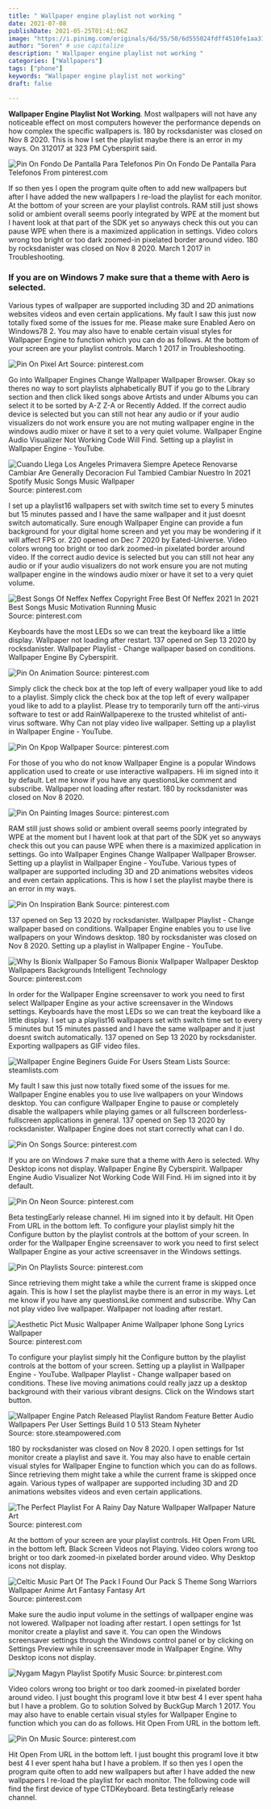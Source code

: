 ```yaml
---
title: " Wallpaper engine playlist not working "
date: 2021-07-08
publishDate: 2021-05-25T01:41:06Z
image: "https://i.pinimg.com/originals/6d/55/50/6d555024fdff4510fe1aa319bc0f0f9e.jpg"
author: "Soren" # use capitalize
description: " Wallpaper engine playlist not working "
categories: ["Wallpapers"]
tags: ["phone"]
keywords: "Wallpaper engine playlist not working"
draft: false

---
```



**Wallpaper Engine Playlist Not Working**. Most wallpapers will not have any noticeable effect on most computers however the performance depends on how complex the specific wallpapers is. 180 by rocksdanister was closed on Nov 8 2020. This is how I set the playlist maybe there is an error in my ways. On 312017 at 323 PM Cyberspirit said.

![Pin On Fondo De Pantalla Para Telefonos](https://i.pinimg.com/originals/58/4e/89/584e89965a7d90faee55492e1a8d0d99.jpg "Pin On Fondo De Pantalla Para Telefonos")
Pin On Fondo De Pantalla Para Telefonos From pinterest.com


If so then yes I open the program quite often to add new wallpapers but after I have added the new wallpapers I re-load the playlist for each monitor. At the bottom of your screen are your playlist controls. RAM still just shows solid or ambient overall seems poorly integrated by WPE at the moment but I havent look at that part of the SDK yet so anyways check this out you can pause WPE when there is a maximized application in settings. Video colors wrong too bright or too dark zoomed-in pixelated border around video. 180 by rocksdanister was closed on Nov 8 2020. March 1 2017 in Troubleshooting.

### If you are on Windows 7 make sure that a theme with Aero is selected.

Various types of wallpaper are supported including 3D and 2D animations websites videos and even certain applications. My fault I saw this just now totally fixed some of the issues for me. Please make sure Enabled Aero on Windows78 2. You may also have to enable certain visual styles for Wallpaper Engine to function which you can do as follows. At the bottom of your screen are your playlist controls. March 1 2017 in Troubleshooting.


![Pin On Pixel Art](https://i.pinimg.com/474x/76/34/88/763488503cce131dc54d2484ee3fb907.jpg "Pin On Pixel Art")
Source: pinterest.com

Go into Wallpaper Engines Change Wallpaper Wallpaper Browser. Okay so theres no way to sort playlists alphabetically BUT if you go to the Library section and then click liked songs above Artists and under Albums you can select it to be sorted by A-Z Z-A or Recently Added. If the correct audio device is selected but you can still not hear any audio or if your audio visualizers do not work ensure you are not muting wallpaper engine in the windows audio mixer or have it set to a very quiet volume. Wallpaper Engine Audio Visualizer Not Working Code Will Find. Setting up a playlist in Wallpaper Engine - YouTube.

![Cuando Llega Los Angeles Primavera Siempre Apetece Renovarse Cambiar Are Generally Decoracion Ful Tambied Cambiar Nuestro In 2021 Spotify Music Songs Music Wallpaper](https://i.pinimg.com/736x/bf/1a/c5/bf1ac585ea061cdf9e9d319353f49db3.jpg "Cuando Llega Los Angeles Primavera Siempre Apetece Renovarse Cambiar Are Generally Decoracion Ful Tambied Cambiar Nuestro In 2021 Spotify Music Songs Music Wallpaper")
Source: pinterest.com

I set up a playlist16 wallpapers set with switch time set to every 5 minutes but 15 minutes passed and I have the same wallpaper and it just doesnt switch automatically. Sure enough Wallpaper Engine can provide a fun background for your digital home screen and yet you may be wondering if it will affect FPS or. 220 opened on Dec 7 2020 by Eated-Universe. Video colors wrong too bright or too dark zoomed-in pixelated border around video. If the correct audio device is selected but you can still not hear any audio or if your audio visualizers do not work ensure you are not muting wallpaper engine in the windows audio mixer or have it set to a very quiet volume.

![Best Songs Of Neffex Neffex Copyright Free Best Of Neffex 2021 In 2021 Best Songs Music Motivation Running Music](https://i.pinimg.com/736x/18/8e/cd/188ecd46ac790bfd0ae305b8ac0b8387.jpg "Best Songs Of Neffex Neffex Copyright Free Best Of Neffex 2021 In 2021 Best Songs Music Motivation Running Music")
Source: pinterest.com

Keyboards have the most LEDs so we can treat the keyboard like a little display. Wallpaper not loading after restart. 137 opened on Sep 13 2020 by rocksdanister. Wallpaper Playlist - Change wallpaper based on conditions. Wallpaper Engine By Cyberspirit.

![Pin On Animation](https://i.pinimg.com/originals/5e/b5/33/5eb533e3ecb075ae45b9cda74cb17cd2.jpg "Pin On Animation")
Source: pinterest.com

Simply click the check box at the top left of every wallpaper youd like to add to a playlist. Simply click the check box at the top left of every wallpaper youd like to add to a playlist. Please try to temporarily turn off the anti-virus software to test or add RainWallpaperexe to the trusted whitelist of anti-virus software. Why Can not play video live wallpaper. Setting up a playlist in Wallpaper Engine - YouTube.

![Pin On Kpop Wallpaper](https://i.pinimg.com/originals/95/61/b3/9561b32b334653b06c1bc1680baf4880.png "Pin On Kpop Wallpaper")
Source: pinterest.com

For those of you who do not know Wallpaper Engine is a popular Windows application used to create or use interactive wallpapers. Hi im signed into it by default. Let me know if you have any questionsLike comment and subscribe. Wallpaper not loading after restart. 180 by rocksdanister was closed on Nov 8 2020.

![Pin On Painting Images](https://i.pinimg.com/736x/2f/d6/c9/2fd6c9f8204ce7d59cab3bd4a04474bc.jpg "Pin On Painting Images")
Source: pinterest.com

RAM still just shows solid or ambient overall seems poorly integrated by WPE at the moment but I havent look at that part of the SDK yet so anyways check this out you can pause WPE when there is a maximized application in settings. Go into Wallpaper Engines Change Wallpaper Wallpaper Browser. Setting up a playlist in Wallpaper Engine - YouTube. Various types of wallpaper are supported including 3D and 2D animations websites videos and even certain applications. This is how I set the playlist maybe there is an error in my ways.

![Pin On Inspiration Bank](https://i.pinimg.com/originals/ac/1c/d3/ac1cd3076cc7f210bc0b0acdddfca52f.png "Pin On Inspiration Bank")
Source: pinterest.com

137 opened on Sep 13 2020 by rocksdanister. Wallpaper Playlist - Change wallpaper based on conditions. Wallpaper Engine enables you to use live wallpapers on your Windows desktop. 180 by rocksdanister was closed on Nov 8 2020. Setting up a playlist in Wallpaper Engine - YouTube.

![Why Is Bionix Wallpaper So Famous Bionix Wallpaper Wallpaper Desktop Wallpapers Backgrounds Intelligent Technology](https://i.pinimg.com/474x/c8/18/b9/c818b9c9c1b7efc772288b15c867431d.jpg "Why Is Bionix Wallpaper So Famous Bionix Wallpaper Wallpaper Desktop Wallpapers Backgrounds Intelligent Technology")
Source: pinterest.com

In order for the Wallpaper Engine screensaver to work you need to first select Wallpaper Engine as your active screensaver in the Windows settings. Keyboards have the most LEDs so we can treat the keyboard like a little display. I set up a playlist16 wallpapers set with switch time set to every 5 minutes but 15 minutes passed and I have the same wallpaper and it just doesnt switch automatically. 137 opened on Sep 13 2020 by rocksdanister. Exporting wallpapers as GIF video files.

![Wallpaper Engine Beginers Guide For Users Steam Lists](https://steamlists.com/wp-content/uploads/2021/04/Wallpaper-Engine-BEGINERS-GuideFOR-USERS-steamlists-com.png "Wallpaper Engine Beginers Guide For Users Steam Lists")
Source: steamlists.com

My fault I saw this just now totally fixed some of the issues for me. Wallpaper Engine enables you to use live wallpapers on your Windows desktop. You can configure Wallpaper Engine to pause or completely disable the wallpapers while playing games or all fullscreen borderless-fullscreen applications in general. 137 opened on Sep 13 2020 by rocksdanister. Wallpaper Engine does not start correctly what can I do.

![Pin On Songs](https://i.pinimg.com/originals/cf/44/44/cf44448fb727c1ae28b7c0ab4547638e.png "Pin On Songs")
Source: pinterest.com

If you are on Windows 7 make sure that a theme with Aero is selected. Why Desktop icons not display. Wallpaper Engine By Cyberspirit. Wallpaper Engine Audio Visualizer Not Working Code Will Find. Hi im signed into it by default.

![Pin On Neon](https://i.pinimg.com/originals/83/6d/64/836d64ed71831b17fc33079565a16ad8.jpg "Pin On Neon")
Source: pinterest.com

Beta testingEarly release channel. Hi im signed into it by default. Hit Open From URL in the bottom left. To configure your playlist simply hit the Configure button by the playlist controls at the bottom of your screen. In order for the Wallpaper Engine screensaver to work you need to first select Wallpaper Engine as your active screensaver in the Windows settings.

![Pin On Playlists](https://i.pinimg.com/originals/6d/d9/9a/6dd99afc5ab7d88619c841b0bd28517b.png "Pin On Playlists")
Source: pinterest.com

Since retrieving them might take a while the current frame is skipped once again. This is how I set the playlist maybe there is an error in my ways. Let me know if you have any questionsLike comment and subscribe. Why Can not play video live wallpaper. Wallpaper not loading after restart.

![Aesthetic Pict Music Wallpaper Anime Wallpaper Iphone Song Lyrics Wallpaper](https://i.pinimg.com/736x/9f/5c/e5/9f5ce5ca17462aa544b93f1fb2194ea5.jpg "Aesthetic Pict Music Wallpaper Anime Wallpaper Iphone Song Lyrics Wallpaper")
Source: pinterest.com

To configure your playlist simply hit the Configure button by the playlist controls at the bottom of your screen. Setting up a playlist in Wallpaper Engine - YouTube. Wallpaper Playlist - Change wallpaper based on conditions. These live moving animations could really jazz up a desktop background with their various vibrant designs. Click on the Windows start button.

![Wallpaper Engine Patch Released Playlist Random Feature Better Audio Wallpapers Per User Settings Build 1 0 513 Steam Nyheter](https://cdn.akamai.steamstatic.com/steamcommunity/public/images/clans/26312799/43f85d45c56dbfea9132432b42a234c749080dcb.png "Wallpaper Engine Patch Released Playlist Random Feature Better Audio Wallpapers Per User Settings Build 1 0 513 Steam Nyheter")
Source: store.steampowered.com

180 by rocksdanister was closed on Nov 8 2020. I open settings for 1st monitor create a playlist and save it. You may also have to enable certain visual styles for Wallpaper Engine to function which you can do as follows. Since retrieving them might take a while the current frame is skipped once again. Various types of wallpaper are supported including 3D and 2D animations websites videos and even certain applications.

![The Perfect Playlist For A Rainy Day Nature Wallpaper Wallpaper Nature Art](https://i.pinimg.com/originals/9d/51/17/9d5117069915183d3b5fd34cfd6eb6b1.jpg "The Perfect Playlist For A Rainy Day Nature Wallpaper Wallpaper Nature Art")
Source: pinterest.com

At the bottom of your screen are your playlist controls. Hit Open From URL in the bottom left. Black Screen Videos not Playing. Video colors wrong too bright or too dark zoomed-in pixelated border around video. Why Desktop icons not display.

![Celtic Music Part Of The Pack I Found Our Pack S Theme Song Warriors Wallpaper Anime Art Fantasy Fantasy Art](https://i.pinimg.com/736x/1d/fe/75/1dfe7553cc990d3bc19f9dcd8989e615--celtic-music-inspirational-music.jpg "Celtic Music Part Of The Pack I Found Our Pack S Theme Song Warriors Wallpaper Anime Art Fantasy Fantasy Art")
Source: pinterest.com

Make sure the audio input volume in the settings of wallpaper engine was not lowered. Wallpaper not loading after restart. I open settings for 1st monitor create a playlist and save it. You can open the Windows screensaver settings through the Windows control panel or by clicking on Settings Preview while in screensaver mode in Wallpaper Engine. Why Desktop icons not display.

![Nygam Magyn Playlist Spotify Music](https://i.pinimg.com/originals/b8/fc/b7/b8fcb75260ba06adcec1d20be09fa85f.jpg "Nygam Magyn Playlist Spotify Music")
Source: br.pinterest.com

Video colors wrong too bright or too dark zoomed-in pixelated border around video. I just bought this programI love it btw best 4 I ever spent haha but I have a problem. Go to solution Solved by BuckGup March 1 2017. You may also have to enable certain visual styles for Wallpaper Engine to function which you can do as follows. Hit Open From URL in the bottom left.

![Pin On Music](https://i.pinimg.com/originals/6d/55/50/6d555024fdff4510fe1aa319bc0f0f9e.jpg "Pin On Music")
Source: pinterest.com

Hit Open From URL in the bottom left. I just bought this programI love it btw best 4 I ever spent haha but I have a problem. If so then yes I open the program quite often to add new wallpapers but after I have added the new wallpapers I re-load the playlist for each monitor. The following code will find the first device of type CTDKeyboard. Beta testingEarly release channel.

